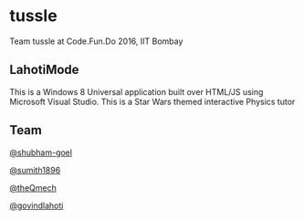 # tussle
Team tussle at Code.Fun.Do 2016, IIT Bombay

## LahotiMode
This is a Windows 8 Universal application built over HTML/JS using Microsoft Visual Studio. This is a Star Wars themed interactive Physics tutor

## Team
[@shubham-goel](https://github.com/shubham-goel)

[@sumith1896](https://github.com/sumith1896)

[@theQmech](https://github.com/theQmech)

[@govindlahoti](https://github.com/govindlahoti)
